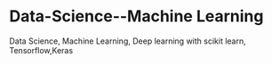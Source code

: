 # Data-Science--Machine Learning
 Data Science, Machine Learning, Deep learning with scikit learn, Tensorflow,Keras
